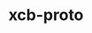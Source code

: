 ---
title: "xcb-proto"
layout: cache
categories: [package, develop-2023-10-29]
meta: {"versions": ["1.15.2"], "compilers": ["gcc@=11.1.0", "gcc@=11.3.0", "gcc@=11.4.0", "gcc@=7.3.1", "gcc@=9.4.0"], "oss": ["amzn2", "ubuntu20.04", "ubuntu22.04"], "platforms": ["linux"], "targets": ["aarch64", "neoverse_n1", "neoverse_v1", "ppc64le", "x86_64_v3"], "stacks": ["aws-isc", "aws-isc-aarch64", "data-vis-sdk", "e4s", "e4s-neoverse_v1", "e4s-power", "e4s-rocm-external", "gpu-tests", "ml-linux-x86_64-rocm", "root"], "num_specs": 12, "num_specs_by_stack": {"root": 12, "aws-isc-aarch64": 2, "aws-isc": 1, "e4s-neoverse_v1": 1, "e4s-power": 1, "data-vis-sdk": 2, "gpu-tests": 1, "e4s": 2, "e4s-rocm-external": 1, "ml-linux-x86_64-rocm": 2}}
spec_details: [{"hash": "l2pzjnytfqfjbppl7vcatxraxvlxfytc", "compiler": "gcc@=7.3.1", "versions": ["1.15.2"], "os": "amzn2", "platform": "linux", "target": "aarch64", "variants": ["build_system=autotools"], "stacks": ["root", "aws-isc-aarch64"], "size": "-", "tarball": "https://binaries.spack.io/develop-2023-10-29/build_cache/linux-amzn2-aarch64/gcc-7.3.1/xcb-proto-1.15.2/linux-amzn2-aarch64-gcc-7.3.1-xcb-proto-1.15.2-l2pzjnytfqfjbppl7vcatxraxvlxfytc.spack"}, {"hash": "jeeywj42q5xcu75ng4c7o57mxh4zuwdl", "compiler": "gcc@=7.3.1", "versions": ["1.15.2"], "os": "amzn2", "platform": "linux", "target": "neoverse_n1", "variants": ["build_system=autotools"], "stacks": ["root", "aws-isc-aarch64"], "size": "-", "tarball": "https://binaries.spack.io/develop-2023-10-29/build_cache/linux-amzn2-neoverse_n1/gcc-7.3.1/xcb-proto-1.15.2/linux-amzn2-neoverse_n1-gcc-7.3.1-xcb-proto-1.15.2-jeeywj42q5xcu75ng4c7o57mxh4zuwdl.spack"}, {"hash": "fad2msiysxqf5oc3vhei3ieubeiktq2b", "compiler": "gcc@=7.3.1", "versions": ["1.15.2"], "os": "amzn2", "platform": "linux", "target": "x86_64_v3", "variants": ["build_system=autotools"], "stacks": ["aws-isc", "root"], "size": "-", "tarball": "https://binaries.spack.io/develop-2023-10-29/build_cache/linux-amzn2-x86_64_v3/gcc-7.3.1/xcb-proto-1.15.2/linux-amzn2-x86_64_v3-gcc-7.3.1-xcb-proto-1.15.2-fad2msiysxqf5oc3vhei3ieubeiktq2b.spack"}, {"hash": "cusncebhztn35adlihenbqfpsoyz3knw", "compiler": "gcc@=11.4.0", "versions": ["1.15.2"], "os": "ubuntu20.04", "platform": "linux", "target": "neoverse_v1", "variants": ["build_system=autotools"], "stacks": ["root", "e4s-neoverse_v1"], "size": "-", "tarball": "https://binaries.spack.io/develop-2023-10-29/build_cache/linux-ubuntu20.04-neoverse_v1/gcc-11.4.0/xcb-proto-1.15.2/linux-ubuntu20.04-neoverse_v1-gcc-11.4.0-xcb-proto-1.15.2-cusncebhztn35adlihenbqfpsoyz3knw.spack"}, {"hash": "prdr2yvhx74av45vxyakaknj7goj3qbo", "compiler": "gcc@=9.4.0", "versions": ["1.15.2"], "os": "ubuntu20.04", "platform": "linux", "target": "ppc64le", "variants": ["build_system=autotools"], "stacks": ["e4s-power", "root"], "size": "-", "tarball": "https://binaries.spack.io/develop-2023-10-29/build_cache/linux-ubuntu20.04-ppc64le/gcc-9.4.0/xcb-proto-1.15.2/linux-ubuntu20.04-ppc64le-gcc-9.4.0-xcb-proto-1.15.2-prdr2yvhx74av45vxyakaknj7goj3qbo.spack"}, {"hash": "ni7hk5l2znrtcp7iewn2rs5ecnsuyt3e", "compiler": "gcc@=11.1.0", "versions": ["1.15.2"], "os": "ubuntu20.04", "platform": "linux", "target": "x86_64_v3", "variants": ["build_system=autotools"], "stacks": ["root", "data-vis-sdk"], "size": "-", "tarball": "https://binaries.spack.io/develop-2023-10-29/build_cache/linux-ubuntu20.04-x86_64_v3/gcc-11.1.0/xcb-proto-1.15.2/linux-ubuntu20.04-x86_64_v3-gcc-11.1.0-xcb-proto-1.15.2-ni7hk5l2znrtcp7iewn2rs5ecnsuyt3e.spack"}, {"hash": "7vyu4qazchqntpt42i4hnktffrrrnr42", "compiler": "gcc@=11.1.0", "versions": ["1.15.2"], "os": "ubuntu20.04", "platform": "linux", "target": "x86_64_v3", "variants": ["build_system=autotools"], "stacks": ["root", "data-vis-sdk"], "size": "-", "tarball": "https://binaries.spack.io/develop-2023-10-29/build_cache/linux-ubuntu20.04-x86_64_v3/gcc-11.1.0/xcb-proto-1.15.2/linux-ubuntu20.04-x86_64_v3-gcc-11.1.0-xcb-proto-1.15.2-7vyu4qazchqntpt42i4hnktffrrrnr42.spack"}, {"hash": "bydhh2on2inzfrxgsl4aiovelhfhuln3", "compiler": "gcc@=11.1.0", "versions": ["1.15.2"], "os": "ubuntu20.04", "platform": "linux", "target": "x86_64_v3", "variants": ["build_system=autotools"], "stacks": ["gpu-tests", "root"], "size": "-", "tarball": "https://binaries.spack.io/develop-2023-10-29/build_cache/linux-ubuntu20.04-x86_64_v3/gcc-11.1.0/xcb-proto-1.15.2/linux-ubuntu20.04-x86_64_v3-gcc-11.1.0-xcb-proto-1.15.2-bydhh2on2inzfrxgsl4aiovelhfhuln3.spack"}, {"hash": "jsa3fhzzxqb5yyxf6iidbgqtnl7b2p6q", "compiler": "gcc@=11.4.0", "versions": ["1.15.2"], "os": "ubuntu20.04", "platform": "linux", "target": "x86_64_v3", "variants": ["build_system=autotools"], "stacks": ["e4s", "e4s-rocm-external", "root"], "size": "-", "tarball": "https://binaries.spack.io/develop-2023-10-29/build_cache/linux-ubuntu20.04-x86_64_v3/gcc-11.4.0/xcb-proto-1.15.2/linux-ubuntu20.04-x86_64_v3-gcc-11.4.0-xcb-proto-1.15.2-jsa3fhzzxqb5yyxf6iidbgqtnl7b2p6q.spack"}, {"hash": "vpfesnxogditgfukq2wswbwmxfbp3m3w", "compiler": "gcc@=11.4.0", "versions": ["1.15.2"], "os": "ubuntu20.04", "platform": "linux", "target": "x86_64_v3", "variants": ["build_system=autotools"], "stacks": ["e4s", "root"], "size": "-", "tarball": "https://binaries.spack.io/develop-2023-10-29/build_cache/linux-ubuntu20.04-x86_64_v3/gcc-11.4.0/xcb-proto-1.15.2/linux-ubuntu20.04-x86_64_v3-gcc-11.4.0-xcb-proto-1.15.2-vpfesnxogditgfukq2wswbwmxfbp3m3w.spack"}, {"hash": "pu2mj5nucm7qkgofcissnmdja2xowjrk", "compiler": "gcc@=11.3.0", "versions": ["1.15.2"], "os": "ubuntu22.04", "platform": "linux", "target": "x86_64_v3", "variants": ["build_system=autotools"], "stacks": ["ml-linux-x86_64-rocm", "root"], "size": "-", "tarball": "https://binaries.spack.io/develop-2023-10-29/build_cache/linux-ubuntu22.04-x86_64_v3/gcc-11.3.0/xcb-proto-1.15.2/linux-ubuntu22.04-x86_64_v3-gcc-11.3.0-xcb-proto-1.15.2-pu2mj5nucm7qkgofcissnmdja2xowjrk.spack"}, {"hash": "g3fq2bngd7xzrnbbsq66xxb4msheqjt3", "compiler": "gcc@=11.3.0", "versions": ["1.15.2"], "os": "ubuntu22.04", "platform": "linux", "target": "x86_64_v3", "variants": ["build_system=autotools"], "stacks": ["ml-linux-x86_64-rocm", "root"], "size": "-", "tarball": "https://binaries.spack.io/develop-2023-10-29/build_cache/linux-ubuntu22.04-x86_64_v3/gcc-11.3.0/xcb-proto-1.15.2/linux-ubuntu22.04-x86_64_v3-gcc-11.3.0-xcb-proto-1.15.2-g3fq2bngd7xzrnbbsq66xxb4msheqjt3.spack"}]
---